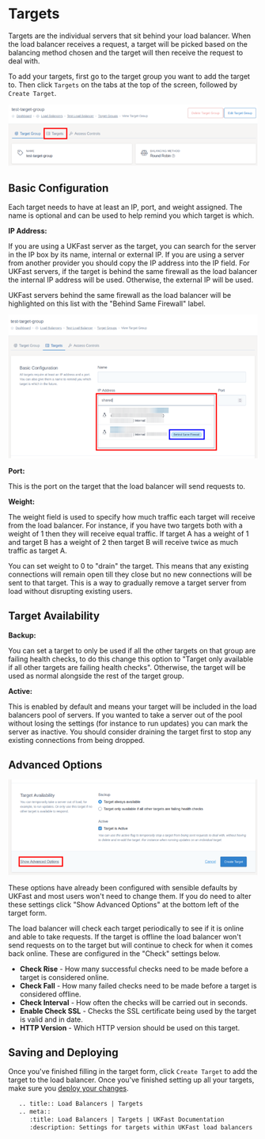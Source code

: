 # Targets

Targets are the individual servers that sit behind your load balancer. When the load balancer receives a request, a target will be picked based on the balancing method chosen and the target will then receive the request to deal with.

To add your targets, first go to the target group you want to add the target to. Then click `Targets` on the tabs at the top of the screen, followed by `Create Target`.

![Targets Tab](../files/targets_1_small.png)

## Basic Configuration

Each target needs to have at least an IP, port, and weight assigned. The name is optional and can be used to help remind you which target is which.

**IP Address:**

If you are using a UKFast server as the target, you can search for the server in the IP box by its name, internal or external IP. If you are using a server from another provider you should copy the IP address into the IP field. For UKFast servers, if the target is behind the same firewall as the load balancer the internal IP address will be used. Otherwise, the external IP will be used.

UKFast servers behind the same firewall as the load balancer will be highlighted on this list with the "Behind Same Firewall" label.

![IP Selection](../files/targets_2_small.png)

**Port:**

This is the port on the target that the load balancer will send requests to.

**Weight:**

The weight field is used to specify how much traffic each target will receive from the load balancer. For instance, if you have two targets both with a weight of 1 then they will receive equal traffic. If target A has a weight of 1 and target B has a weight of 2 then target B will receive twice as much traffic as target A.

You can set weight to 0 to "drain" the target. This means that any existing connections will remain open till they close but no new connections will be sent to that target. This is a way to gradually remove a target server from load without disrupting existing users.

## Target Availability

**Backup:**

You can set a target to only be used if all the other targets on that group are failing health checks, to do this change this option to "Target only available if all other targets are failing health checks". Otherwise, the target will be used as normal alongside the rest of the target group.

**Active:**

This is enabled by default and means your target will be included in the load balancers pool of servers. If you wanted to take a server out of the pool without losing the settings (for instance to run updates) you can mark the server as inactive. You should consider draining the target first to stop any existing connections from being dropped.

## Advanced Options

![Advanced Settings](../files/targets_3_small.png)

These options have already been configured with sensible defaults by UKFast and most users won't need to change them. If you do need to alter these settings click "Show Advanced Options" at the bottom left of the target form.

The load balancer will check each target periodically to see if it is online and able to take requests. If the target is offline the load balancer won't send requests on to the target but will continue to check for when it comes back online. These are configured in the "Check" settings below.

* **Check Rise** - How many successful checks need to be made before a target is considered online.
* **Check Fall** -  How many failed checks need to be made before a target is considered offline.
* **Check Interval** - How often the checks will be carried out in seconds.
* **Enable Check SSL** - Checks the SSL certificate being used by the target is valid and in date.
* **HTTP Version** - Which HTTP version should be used on this target.

## Saving and Deploying

Once you've finished filling in the target form, click `Create Target` to add the target to the load balancer. Once you've finished setting up all your targets, make sure you [deploy your changes](/network/load-balancers/deploying-changes).

```eval_rst
   .. title:: Load Balancers | Targets
   .. meta::
      :title: Load Balancers | Targets | UKFast Documentation
      :description: Settings for targets within UKFast load balancers
```